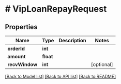 # # VipLoanRepayRequest

## Properties

Name | Type | Description | Notes
------------ | ------------- | ------------- | -------------
**orderId** | **int** |  |
**amount** | **float** |  |
**recvWindow** | **int** |  | [optional]

[[Back to Model list]](../../README.md#models) [[Back to API list]](../../README.md#endpoints) [[Back to README]](../../README.md)
